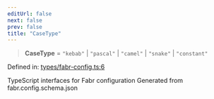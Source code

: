 ```yaml
---
editUrl: false
next: false
prev: false
title: "CaseType"
---
```


> **CaseType** = `"kebab"` \| `"pascal"` \| `"camel"` \| `"snake"` \| `"constant"`

Defined in: [types/fabr-config.ts:6](https://github.com/yashjawale/fabr/blob/af253d796213941a067e07d1a9e8b7372a1ddc07/src/types/fabr-config.ts#L6)

TypeScript interfaces for Fabr configuration
Generated from fabr.config.schema.json
